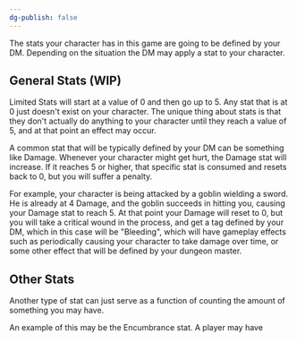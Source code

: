```yaml
---
dg-publish: false
---
```

The stats your character has in this game are going to be defined by your DM. Depending on the situation the DM may apply a stat to your character.

## General Stats (WIP)

Limited Stats will start at a value of 0 and then go up to 5. Any stat that is at 0 just doesn't exist on your character. The unique thing about stats is that they don't actually do anything to your character until they reach a value of 5, and at that point an effect may occur.

A common stat that will be typically defined by your DM can be something like Damage. Whenever your character might get hurt, the Damage stat will increase. If it reaches 5 or higher, that specific stat is consumed and resets back to 0, but you will suffer a penalty. 

For example, your character is being attacked by a goblin wielding a sword. He is already at 4 Damage, and the goblin succeeds in hitting you, causing your Damage stat to reach 5. At that point your Damage will reset to 0, but you will take a critical wound in the process, and get a tag defined by your DM, which in this case will be "Bleeding", which will have gameplay effects such as periodically causing your character to take damage over time, or some other effect that will be defined by your dungeon master.

## Other Stats

Another type of stat can just serve as a function of counting the amount of something you may have. 

An example of this may be the Encumbrance stat. A player may have 
